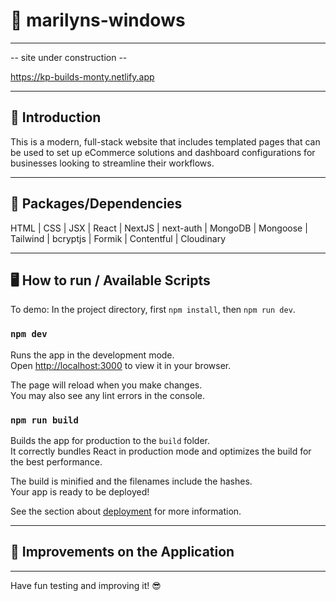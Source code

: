 # 🧵 marilyns-windows

---




-- site under construction --

https://kp-builds-monty.netlify.app

---

## 👋  Introduction

This is a modern, full-stack website that includes templated pages that can be used to set up eCommerce solutions and dashboard configurations for businesses looking to streamline their workflows.

---

## 💪  Packages/Dependencies

HTML | CSS | JSX | React | NextJS | next-auth | MongoDB | Mongoose | Tailwind | bcryptjs | Formik | Contentful | Cloudinary  

---

## 🖥  How to run / Available Scripts

To demo: In the project directory, first `npm install`, then `npm run dev`. 

### `npm dev`

Runs the app in the development mode.\
Open [http://localhost:3000](http://localhost:3000) to view it in your browser.

The page will reload when you make changes.\
You may also see any lint errors in the console.

### `npm run build`

Builds the app for production to the `build` folder.\
It correctly bundles React in production mode and optimizes the build for the best performance.

The build is minified and the filenames include the hashes.\
Your app is ready to be deployed!

See the section about [deployment](https://facebook.github.io/create-react-app/docs/deployment) for more information.

---


## 🔨  Improvements on the Application



---

 
 Have fun testing and improving it! 😎